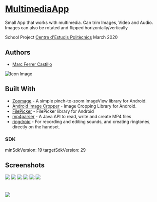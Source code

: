 # [MultimediaApp](https://github.com/Marc-Ferrer-Castillo/MultimediaApp)

Small App that works with multimedia. 
Can trim Images, Video and Audio. Images can also be rotated and flipped horizontally/vertically

School Project [Centre d'Estudis Politècnics](http://www.cepnet.net/)
March 2020

## Authors
* [Marc Ferrer Castillo](https://github.com/Marc-Ferrer-Castillo/)

![Icon Image](https://raw.githubusercontent.com/Marc-Ferrer-Castillo/MultimediaApp/master/icon.png)

## Built With

* [Zoomage](https://github.com/jsibbold/zoomage) - A simple pinch-to-zoom ImageView library for Android.
* [Android Image Cropper](https://github.com/ArthurHub/Android-Image-Cropper) - Image Cropping Library for Android.
* [FilePicker](https://github.com/jaiselrahman/FilePicker) - FilePicker library for Android
* [mp4parser](https://github.com/sannies/mp4parser) - A Java API to read, write and create MP4 files
* [ringdroid](https://github.com/google/ringdroid) - For recording and editing sounds, and creating ringtones, directly on the handset.
 
### SDK

minSdkVersion: 19
targetSdkVersion: 29

## Screenshots

![](https://raw.githubusercontent.com/Marc-Ferrer-Castillo/MultimediaApp/master/screenshot%20(3).png)
![](https://raw.githubusercontent.com/Marc-Ferrer-Castillo/MultimediaApp/master/Screenshot.png)
![](https://raw.githubusercontent.com/Marc-Ferrer-Castillo/MultimediaApp/master/screenshot%20(2).png)
![](https://raw.githubusercontent.com/Marc-Ferrer-Castillo/MultimediaApp/master/screenshot%20(1).png)
![](https://raw.githubusercontent.com/Marc-Ferrer-Castillo/MultimediaApp/master/screenshot%20(5).png)
![](https://raw.githubusercontent.com/Marc-Ferrer-Castillo/MultimediaApp/master/screenshot%20(4).png)

#

![](https://raw.githubusercontent.com/Marc-Ferrer-Castillo/MultimediaApp/master/firma.png)
